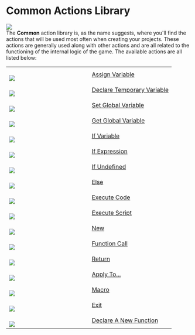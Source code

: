 # Common Actions Library

  
![](https://gms.magecorn.com/Manual/assets/Images/Scripting_Reference/Drag_And_Drop/Reference/Common/Lib_Common.png)  
The **Common** action library is, as the name suggests, where you'll
find the actions that will be used most often when creating your
projects. These actions are generally used along with other actions and
are all related to the functioning of the internal logic of the game.
The available actions are all listed below:

<table>
<colgroup>
<col style="width: 50%" />
<col style="width: 50%" />
</colgroup>
<tbody>
<tr class="odd">
<td><br />
<img
src="https://gms.magecorn.com/Manual/assets/Images/Scripting_Reference/Drag_And_Drop/Reference/Common/i_Common_Assign_Var.png" /><br />
</td>
<td><a href="Assign_Variable">Assign Variable</a></td>
</tr>
<tr class="even">
<td><br />
<img
src="https://gms.magecorn.com/Manual/assets/Images/Scripting_Reference/Drag_And_Drop/Reference/Common/i_Common_Temp_Var.png" /><br />
</td>
<td><a href="Declare_Temporary_Variable">Declare Temporary
Variable</a></td>
</tr>
<tr class="odd">
<td><br />
<img
src="https://gms.magecorn.com/Manual/assets/Images/Scripting_Reference/Drag_And_Drop/Reference/Common/i_Common_Set_Global.png" /><br />
</td>
<td><a href="Set_Global_Variable">Set Global Variable</a></td>
</tr>
<tr class="even">
<td><br />
<img
src="https://gms.magecorn.com/Manual/assets/Images/Scripting_Reference/Drag_And_Drop/Reference/Common/i_Common_Get_Global.png" /><br />
</td>
<td><a href="Get_Global_Variable">Get Global Variable</a></td>
</tr>
<tr class="odd">
<td><br />
<img
src="https://gms.magecorn.com/Manual/assets/Images/Scripting_Reference/Drag_And_Drop/Reference/Common/i_Common_If_Variable.png" /><br />
</td>
<td><a href="If_Variable">If Variable</a></td>
</tr>
<tr class="even">
<td><br />
<img
src="https://gms.magecorn.com/Manual/assets/Images/Scripting_Reference/Drag_And_Drop/Reference/Common/i_Common_If_Expression.png" /><br />
</td>
<td><a href="If_Expression">If Expression</a></td>
</tr>
<tr class="odd">
<td><br />
<img
src="https://gms.magecorn.com/Manual/assets/Images/Scripting_Reference/Drag_And_Drop/Reference/Common/i_Common_If_Undefined.png" /><br />
</td>
<td><a href="If_Undefined">If Undefined</a></td>
</tr>
<tr class="even">
<td><br />
<img
src="https://gms.magecorn.com/Manual/assets/Images/Scripting_Reference/Drag_And_Drop/Reference/Common/i_Common_Else.png" /><br />
</td>
<td><a href="Else">Else</a></td>
</tr>
<tr class="odd">
<td><br />
<img
src="https://gms.magecorn.com/Manual/assets/Images/Scripting_Reference/Drag_And_Drop/Reference/Common/i_Common_Execute_Code.png" /><br />
</td>
<td><a href="Execute_Code">Execute Code</a></td>
</tr>
<tr class="even">
<td><br />
<img
src="https://gms.magecorn.com/Manual/assets/Images/Scripting_Reference/Drag_And_Drop/Reference/Common/i_Common_Execute_Script.png" /><br />
</td>
<td><a href="Execute_Script">Execute Script</a></td>
</tr>
<tr class="odd">
<td><br />
<img
src="https://gms.magecorn.com/Manual/assets/Images/Scripting_Reference/Drag_And_Drop/Reference/Common/i_Common_New.png" /><br />
</td>
<td><a href="New">New</a></td>
</tr>
<tr class="even">
<td><br />
<img
src="https://gms.magecorn.com/Manual/assets/Images/Scripting_Reference/Drag_And_Drop/Reference/Common/i_Common_Execute_Function.png" /><br />
</td>
<td><a href="Function_Call">Function Call</a></td>
</tr>
<tr class="odd">
<td><br />
<img
src="https://gms.magecorn.com/Manual/assets/Images/Scripting_Reference/Drag_And_Drop/Reference/Common/i_Common_Return.png" /><br />
</td>
<td><a href="Return">Return</a></td>
</tr>
<tr class="even">
<td><br />
<img
src="https://gms.magecorn.com/Manual/assets/Images/Scripting_Reference/Drag_And_Drop/Reference/Common/i_Common_Apply_To.png" /><br />
</td>
<td><a href="Apply_To..">Apply To...</a></td>
</tr>
<tr class="odd">
<td><br />
<img
src="https://gms.magecorn.com/Manual/assets/Images/Scripting_Reference/Drag_And_Drop/Reference/Common/i_Common_Macro.png" /><br />
</td>
<td><a href="Macro">Macro</a></td>
</tr>
<tr class="even">
<td><br />
<img
src="https://gms.magecorn.com/Manual/assets/Images/Scripting_Reference/Drag_And_Drop/Reference/Common/i_Common_Exit.png" /><br />
</td>
<td><a href="Exit">Exit</a></td>
</tr>
<tr class="odd">
<td><br />
<img
src="https://gms.magecorn.com/Manual/assets/Images/Scripting_Reference/Drag_And_Drop/Reference/Common/i_Common_Declare_Function.png" /><br />
</td>
<td><a href="Declare_A_New_Function">Declare A New Function</a></td>
</tr>
</tbody>
</table>
